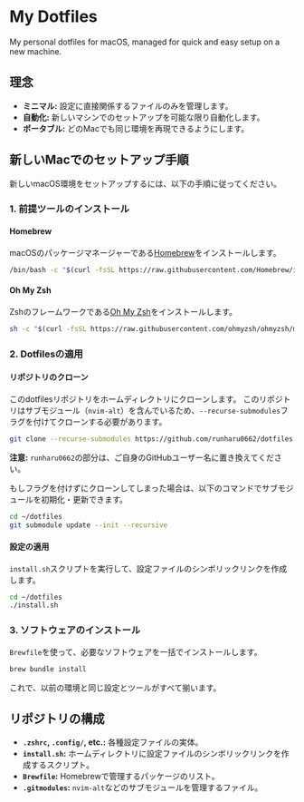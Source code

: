 # My Dotfiles

My personal dotfiles for macOS, managed for quick and easy setup on a new machine.

## 理念

- **ミニマル:** 設定に直接関係するファイルのみを管理します。
- **自動化:** 新しいマシンでのセットアップを可能な限り自動化します。
- **ポータブル:** どのMacでも同じ環境を再現できるようにします。

## 新しいMacでのセットアップ手順

新しいmacOS環境をセットアップするには、以下の手順に従ってください。

### 1. 前提ツールのインストール

#### Homebrew

macOSのパッケージマネージャーである[Homebrew](https://brew.sh/index_ja)をインストールします。

```bash
/bin/bash -c "$(curl -fsSL https://raw.githubusercontent.com/Homebrew/install/HEAD/install.sh)"
```

#### Oh My Zsh

Zshのフレームワークである[Oh My Zsh](https://ohmyz.sh/)をインストールします。

```bash
sh -c "$(curl -fsSL https://raw.githubusercontent.com/ohmyzsh/ohmyzsh/master/tools/install.sh)"
```

### 2. Dotfilesの適用

#### リポジトリのクローン

このdotfilesリポジトリをホームディレクトリにクローンします。
このリポジトリはサブモジュール（`nvim-alt`）を含んでいるため、`--recurse-submodules`フラグを付けてクローンする必要があります。

```bash
git clone --recurse-submodules https://github.com/runharu0662/dotfiles.git ~/dotfiles
```
**注意:** `runharu0662`の部分は、ご自身のGitHubユーザー名に置き換えてください。

もしフラグを付けずにクローンしてしまった場合は、以下のコマンドでサブモジュールを初期化・更新できます。
```bash
cd ~/dotfiles
git submodule update --init --recursive
```

#### 設定の適用

`install.sh`スクリプトを実行して、設定ファイルのシンボリックリンクを作成します。

```bash
cd ~/dotfiles
./install.sh
```

### 3. ソフトウェアのインストール

`Brewfile`を使って、必要なソフトウェアを一括でインストールします。

```bash
brew bundle install
```

これで、以前の環境と同じ設定とツールがすべて揃います。

## リポジトリの構成

- **`.zshrc`, `.config/`, etc.:** 各種設定ファイルの実体。
- **`install.sh`:** ホームディレクトリに設定ファイルのシンボリックリンクを作成するスクリプト。
- **`Brewfile`:** Homebrewで管理するパッケージのリスト。
- **`.gitmodules`:** `nvim-alt`などのサブモジュールを管理するファイル。
